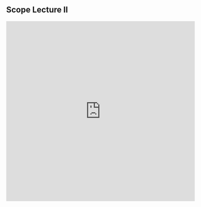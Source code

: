 ## Scope Lecture II

<iframe src="https://player.vimeo.com/video/209961115" width="100%" height="480" frameborder="0" webkitallowfullscreen mozallowfullscreen allowfullscreen></iframe>

